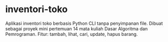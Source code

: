 # inventori-toko
Aplikasi inventori toko berbasis Python CLI tanpa penyimpanan file. Dibuat sebagai proyek mini pertemuan 14 mata kuliah Dasar Algoritma dan Pemrograman. Fitur: tambah, lihat, cari, update, hapus barang.
